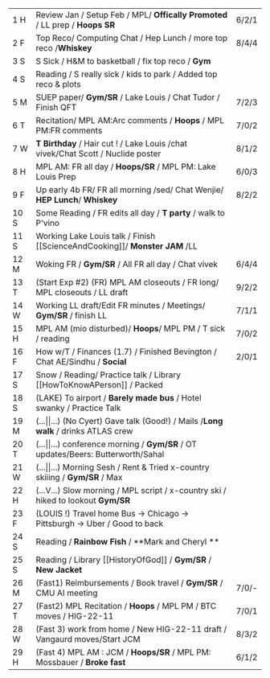 |      |                                                                                      |       |
| ---- | ------------------------------------------------------------------------------------ | ----- |
| 1  H | Review Jan / Setup Feb / MPL/ **Offically Promoted** / LL prep / **Hoops SR**        | 6/2/1 |
| 2  F | Top Reco/ Computing Chat / Hep Lunch / more top reco /**Whiskey**                    | 8/4/4 |
| 3  S | S Sick / H&M to basketball / fix top reco / **Gym**                                  |       |
| 4  S | Reading / S really sick / kids to park / Added top reco & plots                      |       |
| 5  M | SUEP paper/ **Gym/SR** / Lake Louis / Chat Tudor / Finish QFT                        | 7/2/3 |
| 6  T | Recitation/ MPL AM:Arc comments / **Hoops** / MPL PM:FR comments                     | 7/0/2 |
| 7  W | **T Birthday** / Hair cut ! / Lake Louis /chat vivek/Chat Scott / Nuclide poster     | 8/1/2 |
| 8  H | MPL AM: FR all day / **Hoops/SR** / MPL PM: Lake Louis Prep                          | 6/0/3 |
| 9  F | Up early 4b FR/ FR all morning /sed/ Chat Wenjie/ **HEP Lunch**/ **Whiskey**         | 8/2/2 |
| 10 S | Some Reading / FR edits all day / **T party** / walk to P'vino                       |       |
| 11 S | Working Lake Louis talk / Finish [[ScienceAndCooking]]/ **Monster JAM** /LL          |       |
| 12 M | Woking FR / **Gym/SR** / All FR all day / Chat vivek                                 | 6/4/4 |
| 13 T | (Start Exp #2) (FR) MPL AM closeouts / FR long/ MPL closeouts / LL draft             | 9/2/2 |
| 14 W | Working LL draft/Edit FR minutes / Meetings/ **Gym/SR** / finish LL                  | 7/1/1 |
| 15 H | MPL AM (mio disturbed)/  **Hoops**/ MPL PM / T sick / reading                        | 7/0/2 |
| 16 F | How w/T / Finances (1.7) / Finished Bevington / Chat AE/Sindhu / **Social**          | 2/0/1 |
| 17 S | Snow / Reading/ Practice talk / Library [[HowToKnowAPerson]] / Packed                |       |
| 18 S | (LAKE) To airport / **Barely made bus** / Hotel swanky / Practice Talk               |       |
| 19 M | (...\|\|...) (No Cyert) Gave talk (Good!) / Mails /**Long walk** / drinks ATLAS crew |       |
| 20 T | (...\|\|...) conference morning / **Gym/SR** / OT updates/Beers: Butterworth/Sahal   |       |
| 21 W | (...\|\|...) Morning Sesh / Rent & Tried x-country skiiing / **Gym/SR** / Max        |       |
| 22 H | (...V...) Slow morning / MPL script / x-country ski / hiked to lookout **Gym/SR**    |       |
| 23 F | (LOUIS !) Travel home Bus -> Chicago -> Pittsburgh -> Uber / Good to back            |       |
| 24 S | Reading / **Rainbow Fish** / **Mark and Cheryl **                                    |       |
| 25 S | Reading / Library [[HistoryOfGod]] / **Gym/SR** / **New Jacket**                     |       |
| 26 M | (Fast1) Reimbursements / Book travel / **Gym/SR** / CMU AI meeting                   | 7/0/- |
| 27 T | (Fast2) MPL Recitation / **Hoops** / MPL PM / BTC moves / HIG-22-11                  | 7/0/1 |
| 28 W | (Fast 3) work from home / New HIG-22-11 draft / Vangaurd moves/Start JCM             | 8/3/2 |
| 29 H | (Fast 4) MPL AM : JCM / **Hoops/SR** / MPL PM: Mossbauer / **Broke fast**            | 6/1/2 |



